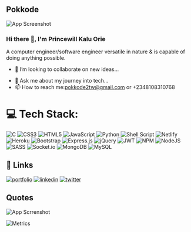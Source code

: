 ## Pokkode

![App Screenshot](https://i.postimg.cc/g2fYZ3wv/Photo-Grid-1663234793051.jpg)

### Hi there 👋, I'm Princewill Kalu Orie

A computer engineer/software engineer versatile in nature & is capable of doing anything possible.



<!--- 🔭 I’m currently working on being a software developer...
- 🌱 I’m currently learning web development and blockchain basics...-->
- 👯 I’m looking to collaborate on new ideas...
<!--- 🤔 I’m looking for help with a few stuffs-->
- 💬 Ask me about my journey into tech...
- 📫 How to reach me:pokkode2tw@gmail.com or +2348108310768

# 💻 Tech Stack:
![C](https://img.shields.io/badge/c-%2300599C.svg?style=for-the-badge&logo=c&logoColor=white) ![CSS3](https://img.shields.io/badge/css3-%231572B6.svg?style=for-the-badge&logo=css3&logoColor=white) ![HTML5](https://img.shields.io/badge/html5-%23E34F26.svg?style=for-the-badge&logo=html5&logoColor=white) ![JavaScript](https://img.shields.io/badge/javascript-%23323330.svg?style=for-the-badge&logo=javascript&logoColor=%23F7DF1E) ![Python](https://img.shields.io/badge/python-3670A0?style=for-the-badge&logo=python&logoColor=ffdd54) ![Shell Script](https://img.shields.io/badge/shell_script-%23121011.svg?style=for-the-badge&logo=gnu-bash&logoColor=white) ![Netlify](https://img.shields.io/badge/netlify-%23000000.svg?style=for-the-badge&logo=netlify&logoColor=#00C7B7) ![Heroku](https://img.shields.io/badge/heroku-%23430098.svg?style=for-the-badge&logo=heroku&logoColor=white) ![Bootstrap](https://img.shields.io/badge/bootstrap-%23563D7C.svg?style=for-the-badge&logo=bootstrap&logoColor=white) ![Express.js](https://img.shields.io/badge/express.js-%23404d59.svg?style=for-the-badge&logo=express&logoColor=%2361DAFB) ![jQuery](https://img.shields.io/badge/jquery-%230769AD.svg?style=for-the-badge&logo=jquery&logoColor=white) ![JWT](https://img.shields.io/badge/JWT-black?style=for-the-badge&logo=JSON%20web%20tokens) ![NPM](https://img.shields.io/badge/NPM-%23000000.svg?style=for-the-badge&logo=npm&logoColor=white) ![NodeJS](https://img.shields.io/badge/node.js-6DA55F?style=for-the-badge&logo=node.js&logoColor=white) ![SASS](https://img.shields.io/badge/SASS-hotpink.svg?style=for-the-badge&logo=SASS&logoColor=white) ![Socket.io](https://img.shields.io/badge/Socket.io-black?style=for-the-badge&logo=socket.io&badgeColor=010101) ![MongoDB](https://img.shields.io/badge/MongoDB-%234ea94b.svg?style=for-the-badge&logo=mongodb&logoColor=white) ![MySQL](https://img.shields.io/badge/mysql-%2300f.svg?style=for-the-badge&logo=mysql&logoColor=white)

## 🔗 Links
[![portfolio](https://img.shields.io/badge/my_portfolio-000?style=for-the-badge&logo=ko-fi&logoColor=white)](https://)
[![linkedin](https://img.shields.io/badge/linkedin-0A66C2?style=for-the-badge&logo=linkedin&logoColor=white)](https://www.linkedin.com/in/princewill-kalu-orie)
[![twitter](https://img.shields.io/badge/twitter-1DA1F2?style=for-the-badge&logo=twitter&logoColor=white)](https://twitter.com/KhayPrincewill)

## Quotes

 ![App Scrrenshot](https://i.postimg.cc/PxDKQHxY/IMG-20220911-150323-890.jpg)
 
 ![Metrics](https://metrics.lecoq.io/pokkode?template=classic&habits=1&languages=1&projects=1&lines=1&traffic=1&languages.limit=8&languages.sections=most-used&languages.colors=github&languages.threshold=0%25&languages.indepth=false&languages.categories=markup%2C%20programming&languages.recent.categories=markup%2C%20programming&languages.recent.load=300&languages.recent.days=14&habits.from=200&habits.days=14&habits.facts=true&habits.charts=false&habits.trim=false&projects.limit=4&projects.descriptions=false&config.timezone=Africa%2FLagos)
 
 
